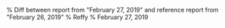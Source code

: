 % Diff between report from "February 27, 2019" and reference report from "February 26, 2019"
% Reffy
% February 27, 2019

